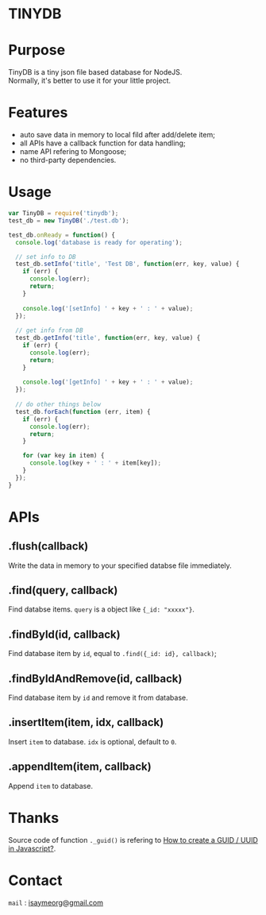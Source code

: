 # TINYDB

Purpose
=======
TinyDB is a tiny json file based database for NodeJS.   
Normally, it's better to use it for your little project.

Features
========

- auto save data in memory to local fild after add/delete item;
- all APIs have a callback function for data handling;
- name API refering to Mongoose;
- no third-party dependencies.

Usage
=====
```javascript
var TinyDB = require('tinydb');
test_db = new TinyDB('./test.db');

test_db.onReady = function() {
  console.log('database is ready for operating');

  // set info to DB
  test_db.setInfo('title', 'Test DB', function(err, key, value) {
    if (err) {
      console.log(err);
      return;
    }
    
    console.log('[setInfo] ' + key + ' : ' + value);
  });
  
  // get info from DB
  test_db.getInfo('title', function(err, key, value) {
    if (err) {
      console.log(err);
      return;
    }
    
    console.log('[getInfo] ' + key + ' : ' + value);
  });
  
  // do other things below
  test_db.forEach(function (err, item) {
    if (err) {
      console.log(err);
      return;
    }

    for (var key in item) {
      console.log(key + ' : ' + item[key]);
    }
  });
}
```

APIs
====

.flush(callback)
------
Write the data in memory to your specified databse file immediately.

.find(query, callback)
---------
Find databse items. `query` is a object like `{_id: "xxxxx"}`.

.findById(id, callback)
-----------------------
Find database item by `id`, equal to `.find({_id: id}, callback)`;

.findByIdAndRemove(id, callback)
--------------------------------
Find database item by `id` and remove it from database.

.insertItem(item, idx, callback)
--------------------------------
Insert `item` to database. `idx` is optional, default to `0`.

.appendItem(item, callback)
---------------------------
Append `item` to database.

Thanks
===========
Source code of function `._guid()` is refering to [How to create a GUID / UUID in Javascript?](http://stackoverflow.com/questions/105034/how-to-create-a-guid-uuid-in-javascript).

Contact
=======
`mail` : [isaymeorg@gmail.com](mailto:isaymeorg@gmail.com)